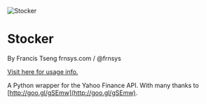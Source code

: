 ![Stocker](http://supermedes.com/assets/stocker.png)

Stocker
======
By Francis Tseng
frnsys.com / @frnsys

[Visit here for usage info.](http://supermedes.com/labs/stocker/)

A Python wrapper for the Yahoo Finance API.
With many thanks to [http://goo.gl/gSEmw](http://goo.gl/gSEmw).
